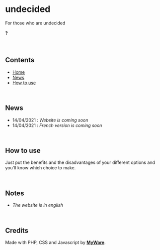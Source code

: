 # undecided

For those who are undecided

❓

<br>

Contents
----------------------------

- <a href="https://github.com/MyWare386/undecided#undecided">Home</a>
- <a href="https://github.com/MyWare386/undecided#news">News</a>
- <a href="https://github.com/MyWare386/undecided#how-to-use">How to use</a>

<br>

News
----------------------------

- 14/04/2021 : _Website is coming soon_
- 14/04/2021 : _French version is coming soon_

<br>

How to use
---------------------------

Just put the benefits and the disadvantages of your different options and you'll know which choice to make.

<br>

Notes
---------------------------

- _The website is in english_

<br>

Credits
---------------------------

Made with PHP, CSS and Javascript by <a href="https://myware386.github.io/myware-website/">**MyWare**</a>.
